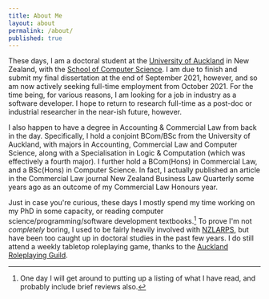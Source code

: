 ```yaml
---
title: About Me
layout: about
permalink: /about/
published: true
---
```


These days, I am a doctoral student at the [University of Auckland](https://www.auckland.ac.nz/) in New Zealand, with the [School of Computer Science](https://www.auckland.ac.nz/en/science/about-the-faculty/school-of-computer-science.html).  I am due to finish and submit my final dissertation at the end of September 2021, however, and so am now actively seeking full-time employment from October 2021.  For the time being, for various reasons, I am looking for a job in industry as a software developer.  I hope to return to research full-time as a post-doc or industrial researcher in the near-ish future, however.

I also happen to have a degree in Accounting & Commercial Law from back in the day.  Specifically, I hold a conjoint BCom/BSc from the University of Auckland, with majors in Accounting, Commercial Law and Computer Science, along with a Specialisation in Logic & Computation (which was effectively a fourth major).  I further hold a BCom(Hons) in Commercial Law, and a BSc(Hons) in Computer Science.  In fact, I actually published an article in the Commercial Law journal New Zealand Business Law Quarterly some years ago as an outcome of my Commercial Law Honours year.

Just in case you're curious, these days I mostly spend my time working on my PhD in some capacity, or reading computer science/programming/software development textbooks.[^1]  To prove I'm not *completely* boring, I used to be fairly heavily involved with [NZLARPS](https://nzlarps.org/), but have been too caught up in doctoral studies in the past few years.  I do still attend a weekly tabletop roleplaying game, thanks to the [Auckland Roleplaying Guild](https://aucklandrpg.nz/).

[^1]: One day I will get around to putting up a listing of what I have read, and probably include brief reviews also.